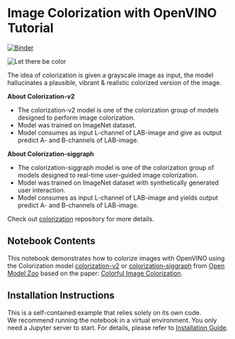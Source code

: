 # Image Colorization with OpenVINO Tutorial
[![Binder](https://mybinder.org/badge_logo.svg)](https://mybinder.org/v2/gh/eaidova/openvino_notebooks_binder.git/main?urlpath=git-pull%3Frepo%3Dhttps%253A%252F%252Fgithub.com%252Fopenvinotoolkit%252Fopenvino_notebooks%26urlpath%3Dtree%252Fopenvino_notebooks%252Fnotebooks%2Fvision-image-colorization%2Fvision-image-colorization.ipynb)

![Let there be color](https://user-images.githubusercontent.com/18904157/180923280-9caefaf1-742b-4d2f-8943-5d4a6126e2fc.png)

The idea of colorization is given a grayscale image as input, the model hallucinates a plausible, vibrant & realistic colorized version of the image.

**About Colorization-v2**

* The colorization-v2 model is one of the colorization group of models designed to perform image colorization.
* Model was trained on ImageNet dataset.
* Model consumes as input L-channel of LAB-image and give as output predict A- and B-channels of LAB-image.

**About Colorization-siggraph**

* The colorization-siggraph model is one of the colorization group of models designed to real-time user-guided image colorization.
* Model was trained on ImageNet dataset with synthetically generated user interaction.
* Model consumes as input L-channel of LAB-image and yields output predict A- and B-channels of LAB-image.

Check out [colorization](https://github.com/richzhang/colorization) repository for more details.

## Notebook Contents

This notebook demonstrates how to colorize images with OpenVINO using the Colorization model [colorization-v2](https://github.com/openvinotoolkit/open_model_zoo/blob/master/models/public/colorization-v2/README.md) or [colorization-siggraph](https://github.com/openvinotoolkit/open_model_zoo/tree/master/models/public/colorization-siggraph) from [Open Model Zoo](https://github.com/openvinotoolkit/open_model_zoo/blob/master/models/public/index.md) based on the paper: [Colorful Image Colorization](https://arxiv.org/abs/1603.08511).

## Installation Instructions

This is a self-contained example that relies solely on its own code.</br>
We recommend running the notebook in a virtual environment. You only need a Jupyter server to start.
For details, please refer to [Installation Guide](../../README.md).